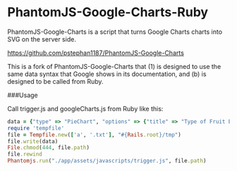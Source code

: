 PhantomJS-Google-Charts-Ruby
===========================

PhantomJS-Google-Charts is a script that turns Google Charts charts into SVG on the server side.

https://github.com/pstephan1187/PhantomJS-Google-Charts

This is a fork of PhantomJS-Google-Charts  that (1) is designed to use the same data syntax that Google shows in its documentation, and (b) is designed to be called from Ruby.

###Usage

Call trigger.js and googleCharts.js from Ruby like this:

```Ruby
data = {"type" => "PieChart", "options" => {"title" => "Type of Fruit Eaten", "width" => "400", "height" => "300", "is3D" => true, "pieSliceText" => "value"}, "theData" => [['Task', 'Hours per Day'], ['Work', 11], ['Eat', 2], ['Commute', 2], ['Watch TV', 2], ['Sleep', 7]]}.to_json
require 'tempfile'
file = Tempfile.new(['a', '.txt'], "#{Rails.root}/tmp")
file.write(data)
File.chmod(444, file.path)
file.rewind
Phantomjs.run("./app/assets/javascripts/trigger.js", file.path)
```
